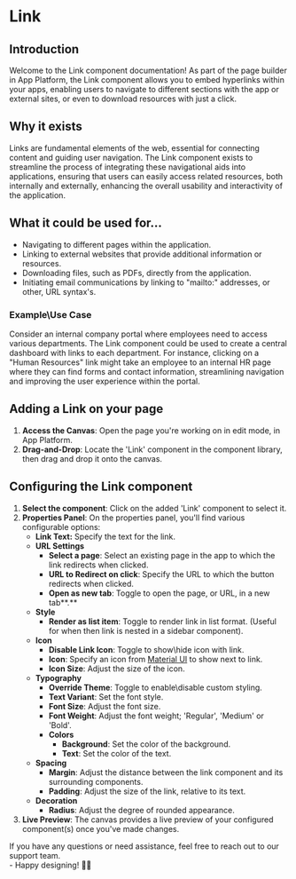 # Link

## Introduction

Welcome to the Link component documentation! As part of the page builder in App Platform, the Link component allows you to embed hyperlinks within your apps, enabling users to navigate to different sections with the app or external sites, or even to download resources with just a click.

## **Why it exists**

Links are fundamental elements of the web, essential for connecting content and guiding user navigation. The Link component exists to streamline the process of integrating these navigational aids into applications, ensuring that users can easily access related resources, both internally and externally, enhancing the overall usability and interactivity of the application.

## What it could be used for...&#x20;

* Navigating to different pages within the application.
* Linking to external websites that provide additional information or resources.
* Downloading files, such as PDFs, directly from the application.
* Initiating email communications by linking to "mailto:" addresses, or other, URL syntax's.

### **Example\Use Case**

Consider an internal company portal where employees need to access various departments. The Link component could be used to create a central dashboard with links to each department. For instance, clicking on a "Human Resources" link might take an employee to an internal HR page where they can find forms and contact information, streamlining navigation and improving the user experience within the portal.

## Adding a Link on your page

1. **Access the Canvas**: Open the page you're working on in edit mode, in App Platform.
2. **Drag-and-Drop**: Locate the 'Link' component in the component library, then drag and drop it onto the canvas.

## Configuring the Link component

1. **Select the component**: Click on the added 'Link' component to select it.
2. **Properties Panel**: On the properties panel, you'll find various configurable options:
   * **Link Text:** Specify the text for the link.
   * **URL Settings**
     * **Select a page**: Select an existing page in the app to which the link redirects when clicked.
     * **URL to Redirect on click**: Specify the URL to which the button redirects when clicked.
     * **Open as new tab**: Toggle to open the page, or URL, in a new tab**.**
   * **Style**
     * **Render as list item**: Toggle to render link in list format. (Useful for when then link is nested in a sidebar component).
   * **Icon**
     * **Disable Link Icon**: Toggle to show\hide icon with link.
     * **Icon**: Specify an icon from [Material UI](https://mui.com/material-ui/material-icons) to show next to link.
     * **Icon Size**: Adjust the size of the icon.
   * **Typography**
     * **Override Theme**: Toggle to enable\disable custom styling.
     * **Text Variant**: Set the font style.
     * **Font Size**: Adjust the font size.
     * **Font Weight**: Adjust the font weight; 'Regular', 'Medium' or 'Bold'.
     * **Colors**
       * **Background**: Set the color of the background.
       * **Text**: Set the color of the text.
   * **Spacing**
     * **Margin**: Adjust the distance between the link component and its surrounding components.&#x20;
     * **Padding**: Adjust the size of the link, relative to its text.
   * **Decoration**
     * **Radius**: Adjust the degree of rounded appearance.
3. **Live Preview**: The canvas provides a live preview of your configured component(s) once you've made changes.



If you have any questions or need assistance, feel free to reach out to our support team.\
&#x20;\- Happy designing! 🎨🚀
